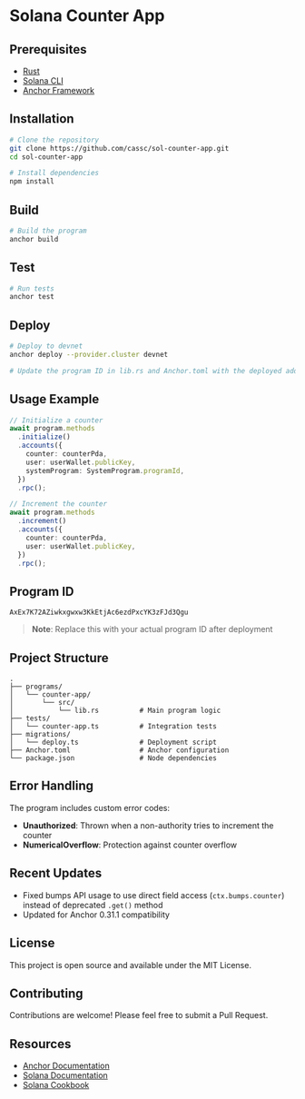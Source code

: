 # Solana Counter App

## Prerequisites

- [Rust](https://www.rust-lang.org/tools/install)
- [Solana CLI](https://docs.solana.com/cli/install-solana-cli-tools)
- [Anchor Framework](https://www.anchor-lang.com/docs/installation)

## Installation

```bash
# Clone the repository
git clone https://github.com/cassc/sol-counter-app.git
cd sol-counter-app

# Install dependencies
npm install
```

## Build

```bash
# Build the program
anchor build
```

## Test

```bash
# Run tests
anchor test
```

## Deploy

```bash
# Deploy to devnet
anchor deploy --provider.cluster devnet

# Update the program ID in lib.rs and Anchor.toml with the deployed address
```

## Usage Example

```typescript
// Initialize a counter
await program.methods
  .initialize()
  .accounts({
    counter: counterPda,
    user: userWallet.publicKey,
    systemProgram: SystemProgram.programId,
  })
  .rpc();

// Increment the counter
await program.methods
  .increment()
  .accounts({
    counter: counterPda,
    user: userWallet.publicKey,
  })
  .rpc();
```

## Program ID

```
AxEx7K72AZiwkxgwxw3KkEtjAc6ezdPxcYK3zFJd3Qgu
```

> **Note**: Replace this with your actual program ID after deployment

## Project Structure

```
.
├── programs/
│   └── counter-app/
│       └── src/
│           └── lib.rs          # Main program logic
├── tests/
│   └── counter-app.ts          # Integration tests
├── migrations/
│   └── deploy.ts               # Deployment script
├── Anchor.toml                 # Anchor configuration
└── package.json                # Node dependencies
```

## Error Handling

The program includes custom error codes:

- **Unauthorized**: Thrown when a non-authority tries to increment the counter
- **NumericalOverflow**: Protection against counter overflow

## Recent Updates

- Fixed bumps API usage to use direct field access (`ctx.bumps.counter`) instead of deprecated `.get()` method
- Updated for Anchor 0.31.1 compatibility

## License

This project is open source and available under the MIT License.

## Contributing

Contributions are welcome! Please feel free to submit a Pull Request.

## Resources

- [Anchor Documentation](https://www.anchor-lang.com/)
- [Solana Documentation](https://docs.solana.com/)
- [Solana Cookbook](https://solanacookbook.com/)
